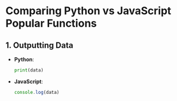 # Comparing Python vs JavaScript Popular Functions

## 1. Outputting Data
- **Python**: 
  ```python
  print(data)
- **JavaScript**: 
  ```javaScript
  console.log(data)
